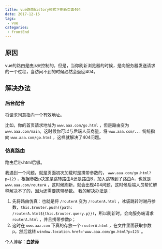 ```yaml
---
title: vue路由history模式下刷新页面404   
date: 2017-12-15
tags:
 - vue
categories: 
 - frontEnd
---
```


## 原因
vue的路由是由js来控制的，但是，当你刷新浏览器的时候，是向服务器发送请求的一个过程，当访问不到的时候必然会返回404。

<!-- more -->

## 解决办法

### 后台配合

将请求同意指向一个有效地址。

比如，你的首页请求地址为 `www.aaa.com/go.html` ，但是路由变为`www.aaa.com/main`，这时候你可以与后端人员商量，将 `www.aaa.com/...` 统统指向 `www.aaa.com/go.html` ，这样就解决了404问题。
### 仿真路由

路由后带.html后缀。

我遇到一个问题，就是页面初次加载时是携带参数的， `www.aaa.com/go.html?p=123` ，根据参数p决定是跳转路由A还是路由B，加入跳转到了路由A，也就是 `www.aaa.com/routerA` ，这时候刷新，就会出现404问题，这时候后端人员帮忙解释解决不了的，因为还需要携带参数。
我的解决办法是：
  1. 先将路由仿真：也就是将 `/routerA` 变为 `/routerA.html` ，冰袋跳转时谢丹参数，`this.$router.push({path: /routerA.html${this.$router.query.p}})`，所以刷新时，会向服务端请求 `routerA.html` ，并且携带参数p；
  2. 这时在 `www.aaa.com` 下真的存放一个 `routerA.html` ，在文件里面获取参数p，然后跳转 `window.location.href='www.aaa.com/go.html?p=123'`。  

个人博客：[**白梦泽**](http://recoluan.gitlab.io) 